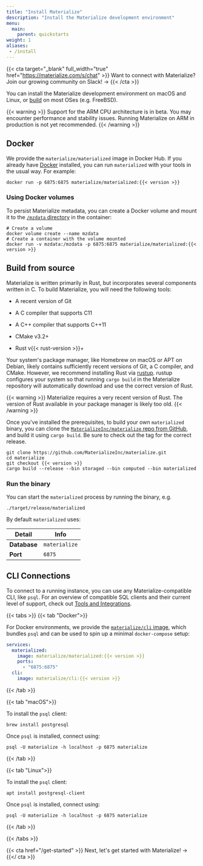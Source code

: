 ```yaml
---
title: "Install Materialize"
description: "Install the Materialize development environment"
menu:
  main:
    parent: quickstarts
weight: 1
aliases:
 - /install
---
```


{{< cta target="_blank" full_width="true" href="https://materialize.com/s/chat" >}}
Want to connect with Materialize? Join our growing community on Slack! →
{{< /cta >}}

You can install the Materialize development environment on macOS and Linux, or
[build](#build-from-source) on most OSes (e.g. FreeBSD).

{{< warning >}}
Support for the ARM CPU architecture is in beta. You may encounter performance
and stability issues. Running Materialize on ARM in production is not yet
recommended.
{{< /warning >}}

## Docker

We provide the `materialize/materialized` image in Docker Hub. If you already have
[Docker][docker-start] installed, you can run `materialized` with your tools in the usual
way. For example:

```shell
docker run -p 6875:6875 materialize/materialized:{{< version >}}
```

### Using Docker volumes

To persist Materialize metadata, you can create a Docker volume and mount it to the [`/mzdata` directory](/cli/#data-directory) in the container:

```shell
# Create a volume
docker volume create --name mzdata
# Create a container with the volume mounted
docker run -v mzdata:/mzdata -p 6875:6875 materialize/materialized:{{< version >}}
```

## Build from source

Materialize is written primarily in Rust, but incorporates several components
written in C. To build Materialize, you will need the following tools:

  * A recent version of Git

  * A C compiler that supports C11

  * A C++ compiler that supports C++11

  * CMake v3.2+

  * Rust v{{< rust-version >}}+

Your system's package manager, like Homebrew on macOS or APT on Debian, likely
contains sufficiently recent versions of Git, a C compiler, and CMake. However,
we recommend installing Rust via [rustup]. rustup configures your system so that
running `cargo build` in the Materialize repository will automatically download
and use the correct version of Rust.

{{< warning >}}
Materialize requires a very recent version of Rust. The version of Rust
available in your package manager is likely too old.
{{< /warning >}}

Once you've installed the prerequisites, to build your own `materialized`
binary, you can clone the [`MaterializeInc/materialize` repo from
GitHub][mz-repo], and build it using `cargo build`. Be sure to check out the tag
for the correct release.

```shell
git clone https://github.com/MaterializeInc/materialize.git
cd materialize
git checkout {{< version >}}
cargo build --release --bin storaged --bin computed --bin materialized
```

### Run the binary

You can start the `materialized` process by running the binary, e.g.

```nofmt
./target/release/materialized
```

By default `materialized` uses:

Detail | Info
----------|------
**Database** | `materialize`
**Port** | `6875`

## CLI Connections

To connect to a running instance, you can use any Materialize-compatible CLI,
like `psql`. For an overview of compatible SQL clients and their current level of support, check out [Tools and Integrations](/integrations/#sql-clients).

{{< tabs >}}
{{< tab "Docker">}}

For Docker environments, we provide the [`materialize/cli` image](https://hub.docker.com/r/materialize/cli), which bundles `psql` and can be used to spin up a minimal `docker-compose` setup:

```yaml
services:
  materialized:
    image: materialize/materialized:{{< version >}}
    ports:
      - "6875:6875"
  cli:
    image: materialize/cli:{{< version >}}
```

{{< /tab >}}

{{< tab "macOS">}}

To install the `psql` client:

```shell
brew install postgresql
```

Once `psql` is installed, connect using:

```shell
psql -U materialize -h localhost -p 6875 materialize
```

{{< /tab >}}

{{< tab "Linux">}}

To install the `psql` client:

```shell
apt install postgresql-client
```

Once `psql` is installed, connect using:

```shell
psql -U materialize -h localhost -p 6875 materialize
```

{{< /tab >}}

{{< /tabs >}}

<p>

{{< cta href="/get-started" >}}
Next, let's get started with Materialize! →
{{</ cta >}}

[docker-start]: https://www.docker.com/get-started
[Rustup]: https://rustup.rs
[mz-repo]: https://github.com/MaterializeInc/materialize
